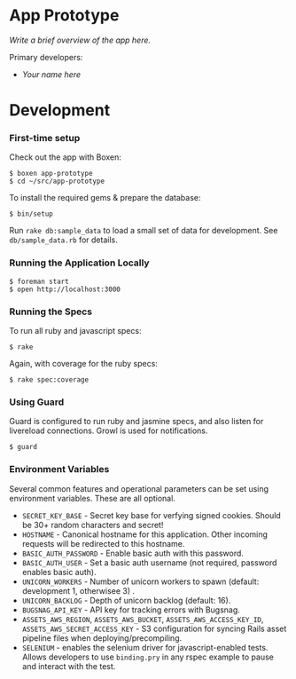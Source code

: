 # App Prototype

_Write a brief overview of the app here._

Primary developers:

* _Your name here_

# Development

### First-time setup

Check out the app with Boxen:

    $ boxen app-prototype
    $ cd ~/src/app-prototype

To install the required gems & prepare the database:

    $ bin/setup

Run `rake db:sample_data` to load a small set of data for development. See
`db/sample_data.rb` for details.

### Running the Application Locally

    $ foreman start
    $ open http://localhost:3000

### Running the Specs

To run all ruby and javascript specs:

    $ rake

Again, with coverage for the ruby specs:

    $ rake spec:coverage

### Using Guard

Guard is configured to run ruby and jasmine specs, and also listen for
livereload connections. Growl is used for notifications.

    $ guard

### Environment Variables

Several common features and operational parameters can be set using
environment variables. These are all optional.

* `SECRET_KEY_BASE` - Secret key base for verfying signed cookies. Should be
  30+ random characters and secret!
* `HOSTNAME` - Canonical hostname for this application. Other incoming
  requests will be redirected to this hostname.
* `BASIC_AUTH_PASSWORD` - Enable basic auth with this password.
* `BASIC_AUTH_USER` - Set a basic auth username (not required, password
  enables basic auth).
* `UNICORN_WORKERS` - Number of unicorn workers to spawn (default: development
  1, otherwisee 3) .
* `UNICORN_BACKLOG` - Depth of unicorn backlog (default: 16).
* `BUGSNAG_API_KEY` - API key for tracking errors with Bugsnag.
* `ASSETS_AWS_REGION`, `ASSETS_AWS_BUCKET`, `ASSETS_AWS_ACCESS_KEY_ID`,
  `ASSETS_AWS_SECRET_ACCESS_KEY` - S3 configuration for syncing Rails asset
  pipeline files when deploying/precompiling.
* `SELENIUM` - enables the selenium driver for javascript-enabled tests. Allows developers to use `binding.pry` in any rspec example to pause and interact with the test.
